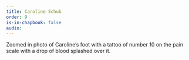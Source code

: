 ```yaml
---
title: Caroline Schub
order: 9
is-in-chapbook: false
audio: 
---
```

Zoomed in photo of Caroline’s foot with a tattoo of number 10 on the pain scale with a drop of blood splashed over it.
